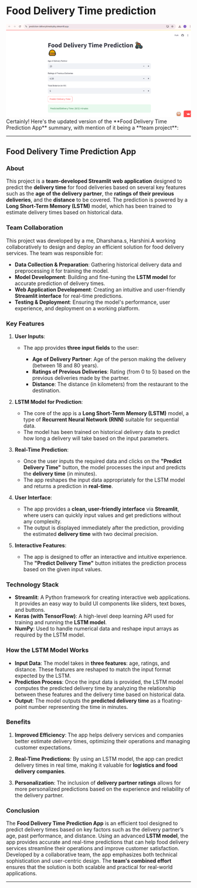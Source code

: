 # Food Delivery Time prediction
<img src="Appimage.png" >
Certainly! Here's the updated version of the **Food Delivery Time Prediction App** summary, with mention of it being a **team project**:

---
## **Food Delivery Time Prediction App**

### **About**

This project is a **team-developed Streamlit web application** designed to predict the **delivery time** for food deliveries based on several key features such as the **age of the delivery partner**, the **ratings of their previous deliveries**, and the **distance** to be covered. The prediction is powered by a **Long Short-Term Memory (LSTM)** model, which has been trained to estimate delivery times based on historical data.

### **Team Collaboration**

This project was developed by a me, Dharshana.s, Harshini.A working collaboratively to design and deploy an efficient solution for food delivery services. The team was responsible for:

* **Data Collection & Preparation**: Gathering historical delivery data and preprocessing it for training the model.
* **Model Development**: Building and fine-tuning the **LSTM model** for accurate prediction of delivery times.
* **Web Application Development**: Creating an intuitive and user-friendly **Streamlit interface** for real-time predictions.
* **Testing & Deployment**: Ensuring the model's performance, user experience, and deployment on a working platform.

### **Key Features**

1. **User Inputs**:

   * The app provides **three input fields** to the user:

     * **Age of Delivery Partner**: Age of the person making the delivery (between 18 and 80 years).
     * **Ratings of Previous Deliveries**: Rating (from 0 to 5) based on the previous deliveries made by the partner.
     * **Distance**: The distance (in kilometers) from the restaurant to the destination.

2. **LSTM Model for Prediction**:

   * The core of the app is a **Long Short-Term Memory (LSTM)** model, a type of **Recurrent Neural Network (RNN)** suitable for sequential data.
   * The model has been trained on historical delivery data to predict how long a delivery will take based on the input parameters.

3. **Real-Time Prediction**:

   * Once the user inputs the required data and clicks on the **"Predict Delivery Time"** button, the model processes the input and predicts the **delivery time** (in minutes).
   * The app reshapes the input data appropriately for the LSTM model and returns a prediction in **real-time**.

4. **User Interface**:

   * The app provides a **clean, user-friendly interface** via **Streamlit**, where users can quickly input values and get predictions without any complexity.
   * The output is displayed immediately after the prediction, providing the estimated **delivery time** with two decimal precision.

5. **Interactive Features**:

   * The app is designed to offer an interactive and intuitive experience. The **"Predict Delivery Time"** button initiates the prediction process based on the given input values.

### **Technology Stack**

* **Streamlit**: A Python framework for creating interactive web applications. It provides an easy way to build UI components like sliders, text boxes, and buttons.
* **Keras (with TensorFlow)**: A high-level deep learning API used for training and running the **LSTM model**.
* **NumPy**: Used to handle numerical data and reshape input arrays as required by the LSTM model.


### **How the LSTM Model Works**

* **Input Data**: The model takes in **three features**: age, ratings, and distance. These features are reshaped to match the input format expected by the LSTM.
* **Prediction Process**: Once the input data is provided, the LSTM model computes the predicted delivery time by analyzing the relationship between these features and the delivery time based on historical data.
* **Output**: The model outputs the **predicted delivery time** as a floating-point number representing the time in minutes.

### **Benefits**

1. **Improved Efficiency**: The app helps delivery services and companies better estimate delivery times, optimizing their operations and managing customer expectations.

2. **Real-Time Predictions**: By using an LSTM model, the app can predict delivery times in real time, making it valuable for **logistics and food delivery companies**.

3. **Personalization**: The inclusion of **delivery partner ratings** allows for more personalized predictions based on the experience and reliability of the delivery partner.

### **Conclusion**

The **Food Delivery Time Prediction App** is an efficient tool designed to predict delivery times based on key factors such as the delivery partner’s age, past performance, and distance. Using an advanced **LSTM model**, the app provides accurate and real-time predictions that can help food delivery services streamline their operations and improve customer satisfaction. Developed by a collaborative team, the app emphasizes both technical sophistication and user-centric design. The **team's combined effort** ensures that the solution is both scalable and practical for real-world applications.

---


